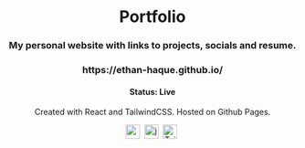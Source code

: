 <h1 align="center">
	Portfolio
</h1>

<h3 align="center">
	My personal website with links to projects, socials and resume.
</h3>

<h3 align="center">
https://ethan-haque.github.io/
</h3>

<h4 align="center">
	Status: Live
</h4>

<p align="center">
Created with React and TailwindCSS. Hosted on Github Pages.
</p>

<p align="center">
<img src="https://img.shields.io/badge/React-05122A?style=flat&logo=react" alt="react Badge" height="25">&nbsp;
<img src="https://img.shields.io/badge/Javascript-05122A?style=flat&logo=javascript" alt="javascript Badge" height="25">&nbsp;
<img src="https://img.shields.io/badge/TailwindCSS-05122A?logo=tailwindcss" alt="TailwindCSS Badge" height="25">&nbsp;
</p>



